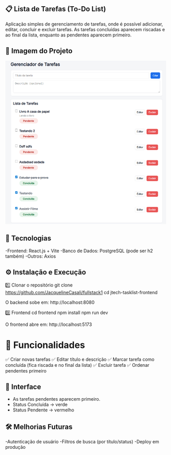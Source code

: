 ## 📋 Lista de Tarefas (To-Do List)

Aplicação simples de gerenciamento de tarefas, onde é possível adicionar, editar, concluir e excluir tarefas.
As tarefas concluídas aparecem riscadas e ao final da lista, enquanto as pendentes aparecem primeiro.

## 🚀 Imagem do Projeto 
![alt text](image.png)

## 🚀 Tecnologias

-Frontend: React.js + Vite
-Banco de Dados: PostgreSQL (pode ser h2 também)
-Outros: Axios

## ⚙️ Instalação e Execução
1️⃣ Clonar o repositório
git clone https://github.com/JacquelineCasali/fullstack1
cd jtech-tasklist-frontend

O backend sobe em: http://localhost:8080

3️⃣ Frontend
cd frontend
npm install
npm run dev


O frontend abre em: http://localhost:5173

# 📌 Funcionalidades

✅ Criar novas tarefas
✅ Editar título e descrição
✅ Marcar tarefa como concluída (fica riscada e no final da lista)
✅ Excluir tarefa
✅ Ordenar pendentes primeiro

## 🎨 Interface

- As tarefas pendentes aparecem primeiro.
- Status Concluída → verde
- Status Pendente → vermelho

## 🛠️ Melhorias Futuras

-Autenticação de usuário
-Filtros de busca (por título/status)
-Deploy em produção